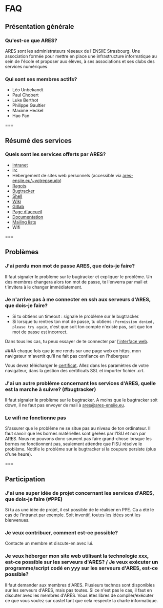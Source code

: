 # FAQ

## Présentation générale

### Qu'est-ce que ARES?
ARES sont les administrateurs réseaux de l'ENSIIE Strasbourg. Une association formée pour mettre en place une infrastructure informatique au sein de l'école et proposer aux élèves, à ses associations et ses clubs des services numériques

### Qui sont ses membres actifs?
- Léo Unbekandt
-  Paul Chobert
-  Luke Berthot
-  Philippe Gaultier
-  Maxime Heckel
-  Hao Pan



===

## Résumé des services

### Quels sont les services offerts par ARES?
- [Intranet](http://www.iiens.eu)
- Irc
- Hébergement de sites web personnels (accessible via [ares-ensiie.eu/~votrepseudo](ares-ensiie.eu/~votrepseudo))
- [Ragots](https://ragots.iiens.eu)
- [Bugtracker](https://bug.ares-ensiie.eu/)
- [Shell](https://shell.ares-ensiie.eu/)
- [Wiki](http://wiki.ares-ensiie.eu/doku.php?id=start)
- [Gitlab](https://git.ares-ensiie.eu/)
- [Page d'accueil](https://ares-ensiie.eu/)
- [Documentation](doc.ares-ensiie.eu/)
- [Mailing lists](listes.ares-ensiie.eu/wws)
- Wifi


===
## Problèmes

### J'ai perdu mon mot de passe ARES, que dois-je faire?
Il faut signaler le problème sur le bugtracker et expliquer le problème. Un des membres changera alors ton mot de passe, te l'enverra par mail et t'invitera à le changer immédiatement.


### Je n'arrive pas à me connecter en ssh aux serveurs d'ARES, que dois-je faire?
- Si tu obtiens un timeout : signale le problème sur le bugtracker.
- Si lorsque tu rentres ton mot de passe, tu obtiens : `Permission denied, please try again`, c'est que soit ton compte n'existe pas, soit que ton mot de passe est incorrect.

Dans tous les cas, tu peux essayer de te connecter par [l'interface web](https://shell.ares-ensiie.eu/).


###À chaque fois que je me rends sur une page web en https, mon navigateur m'avertit qu'il ne fait pas confiance en l'hébergeur

Vous devez télécharger le [certificat](http://ares-ensiie.eu/CA-Ares.crt). Allez dans les paramètres de votre navigateur, dans la gestion des certificats SSL et importer fichier .crt.

### J'ai un autre problème concernant les services d'ARES, quelle est la marche à suivre? (#bugtracker)
Il faut signaler le problème sur le bugtracker. A moins que le bugtracker soit down, il ne faut pas envoyer de mail à ares@ares-ensiie.eu.

### Le wifi ne fonctionne pas
S'assurer que le problème ne se situe pas au niveau de ton ordinateur.
Il faut savoir que les bornes matérielles sont gérées par l'ISU et non par ARES. Nous ne pouvons donc souvent pas faire grand-chose lorsque les bornes ne fonctionnent pas, seulement attendre que l'ISU résolve le problème.
 Notifie le problème sur le bugtracker si la coupure persiste (plus d'une heure).

===
## Participation

### J'ai une super idée de projet concernant les services d'ARES, que dois-je faire (#PPE)
Si tu as une idée de projet, il est possible de le réaliser en PPE. Ca a été le cas de l'intranet par exemple. Soit inventif, toutes les idées sont les bienvenues.

### Je veux contribuer, comment est-ce possible?
Contacte un membre et discute-en avec lui.

### Je veux héberger mon site web utilisant la technologie xxx, est-ce possible sur les serveurs d'ARES? / Je veux exécuter un programme/script codé en yyy sur les serveurs d'ARES, est-ce possible?
Il faut demander aux membres d'ARES. Plusieurs technos sont disponibles sur les serveurs d'ARES, mais pas toutes. Si ce n'est pas le cas, il faut en discuter avec les membres d'ARES.
Vous êtes libres de compiler/exécuter ce que vous voulez sur castel tant que cela respecte la charte informatique.


